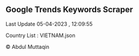 

## Google Trends Keywords Scraper 
 
Last Update 05-04-2023 , 12:09:55

Country List :
VIETNAM.json



© Abdul Muttaqin 
